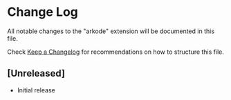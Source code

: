 # Change Log

All notable changes to the "arkode" extension will be documented in this file.

Check [Keep a Changelog](http://keepachangelog.com/) for recommendations on how to structure this file.

## [Unreleased]

- Initial release